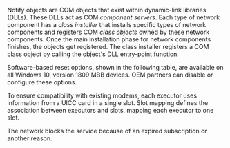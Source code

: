 Notify objects are COM objects that exist within dynamic-link libraries (DLLs). These DLLs act as COM *component servers*. Each type of network component has a *class installer* that installs specific types of network components and registers COM *class objects* owned by these network components. Once the main installation phase for network components finishes, the objects get registered. The class installer registers a COM class object by calling the object's DLL entry-point function.

Software-based reset options, shown in the following table, are available on all Windows 10, version 1809 MBB devices. OEM partners can disable or configure these options.

To ensure compatibility with existing modems, each executor uses information from a UICC card in a single slot. Slot mapping defines the association between executors and slots, mapping each executor to one slot.

The network blocks the service because of an expired subscription or another reason.

